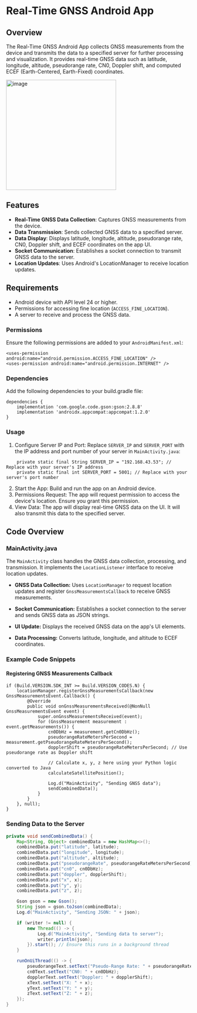 # Real-Time GNSS Android App

## Overview

The Real-Time GNSS Android App collects GNSS measurements from the device and transmits the data to a specified server for further processing and visualization. It provides real-time GNSS data such as latitude, longitude, altitude, pseudorange rate, CN0, Doppler shift, and computed ECEF (Earth-Centered, Earth-Fixed) coordinates.


<img width="300" alt="image" src="[https://imgur.com/HandBa4](https://imgur.com/uuwu73j).png">



## Features

- **Real-Time GNSS Data Collection**: Captures GNSS measurements from the device.
- **Data Transmission**: Sends collected GNSS data to a specified server.
- **Data Display**: Displays latitude, longitude, altitude, pseudorange rate, CN0, Doppler shift, and ECEF coordinates on the app UI.
- **Socket Communication**: Establishes a socket connection to transmit GNSS data to the server.
- **Location Updates**: Uses Android's LocationManager to receive location updates.

## Requirements

- Android device with API level 24 or higher.
- Permissions for accessing fine location (`ACCESS_FINE_LOCATION`).
- A server to receive and process the GNSS data.

### Permissions

Ensure the following permissions are added to your `AndroidManifest.xml`:

```
<uses-permission android:name="android.permission.ACCESS_FINE_LOCATION" />
<uses-permission android:name="android.permission.INTERNET" /> 
```

### Dependencies
Add the following dependencies to your build.gradle file:
```
dependencies {
    implementation 'com.google.code.gson:gson:2.8.8'
    implementation 'androidx.appcompat:appcompat:1.2.0'
}
```

### Usage
1. Configure Server IP and Port:
Replace `SERVER_IP` and `SERVER_PORT` with the IP address and port number of your server in `MainActivity.java`:
```
    private static final String SERVER_IP = "192.168.43.53"; // Replace with your server's IP address
    private static final int SERVER_PORT = 5001; // Replace with your server's port number
```
2. Start the App: Build and run the app on an Android device.
3. Permissions Request:
   The app will request permission to access the device's location. Ensure you grant this permission.
4. View Data:
   The app will display real-time GNSS data on the UI. It will also transmit this data to the specified server.

## Code Overview

### MainActivity.java

The `MainActivity` class handles the GNSS data collection, processing, and transmission. It implements the `LocationListener` interface to receive location updates.

- **GNSS Data Collection:**
  Uses `LocationManager` to request location updates and register `GnssMeasurementsCallback` to receive GNSS measurements.

- **Socket Communication:**
  Establishes a socket connection to the server and sends GNSS data as JSON strings.

- **UI Update:**
  Displays the received GNSS data on the app's UI elements.

- **Data Processing:**
  Converts latitude, longitude, and altitude to ECEF coordinates.

### Example Code Snippets

#### Registering GNSS Measurements Callback
```
if (Build.VERSION.SDK_INT >= Build.VERSION_CODES.N) {
    locationManager.registerGnssMeasurementsCallback(new GnssMeasurementsEvent.Callback() {
        @Override
        public void onGnssMeasurementsReceived(@NonNull GnssMeasurementsEvent event) {
            super.onGnssMeasurementsReceived(event);
            for (GnssMeasurement measurement : event.getMeasurements()) {
                cn0DbHz = measurement.getCn0DbHz();
                pseudorangeRateMetersPerSecond = measurement.getPseudorangeRateMetersPerSecond();
                dopplerShift = pseudorangeRateMetersPerSecond; // Use pseudorange rate as Doppler shift

                // Calculate x, y, z here using your Python logic converted to Java
                calculateSatellitePosition();

                Log.d("MainActivity", "Sending GNSS data");
                sendCombinedData();
            }
        }
    }, null);
}

```
### Sending Data to the Server
```Java
private void sendCombinedData() {
    Map<String, Object> combinedData = new HashMap<>();
    combinedData.put("latitude", latitude);
    combinedData.put("longitude", longitude);
    combinedData.put("altitude", altitude);
    combinedData.put("pseudorangeRate", pseudorangeRateMetersPerSecond);
    combinedData.put("cn0", cn0DbHz);
    combinedData.put("doppler", dopplerShift);
    combinedData.put("x", x);
    combinedData.put("y", y);
    combinedData.put("z", z);

    Gson gson = new Gson();
    String json = gson.toJson(combinedData);
    Log.d("MainActivity", "Sending JSON: " + json);

    if (writer != null) {
        new Thread(() -> {
            Log.d("MainActivity", "Sending data to server");
            writer.println(json);
        }).start(); // Ensure this runs in a background thread
    }

    runOnUiThread(() -> {
        pseudorangeText.setText("Pseudo-Range Rate: " + pseudorangeRateMetersPerSecond);
        cn0Text.setText("CN0: " + cn0DbHz);
        dopplerText.setText("Doppler: " + dopplerShift);
        xText.setText("X: " + x);
        yText.setText("Y: " + y);
        zText.setText("Z: " + z);
    });
}

```





